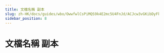 ```yaml
---
title: 文檔名稱 副本
slug: zh-HK/docs/guides/wbo/OwwfwlCsPiMQS9k4E2mc5U4FnJd/ACJcw3vGKibDyFkBfyOcdO8Pnqb
sidebar_position: 8
---
```



# 文檔名稱 副本

